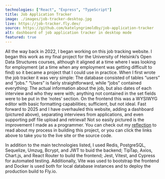 ```yaml
---
technologies: ["React", "Express", "TypeScript"]
title: Job Application Tracker
image: ./images/job-tracker-desktop.jpg
live: https://job-tracker.fly.dev/
source: https://github.com/katelyngrimoldby/job-application-tracker
alt: dashboard of job application tracker in desktop mode
featured: true
---
```


All the way back in 2022, I began working on this job tracking website. I began this work as my final project for the University of Helsinki’s Open Data Structures courses, although it aligned at a time where I was looking for employment (at a time when any employment was getting difficult to find) so it became a project that I could use in practice.
When I first wrote the job tracker it was very simple: The database consisted of tables “users” and “jobs.” “Users” is fairly straightforward, while “jobs” contained everything: The actual information about the job, but also dates of each interview and who they were with; anything not contained in the set fields were to be put in the ‘notes’ section. On the frontend this was a WYSIWYG editor with basic formatting capabilities; sufficient, but not ideal. Fast forward to 2025 and I have overhauled this website, adding a dashboard (pictured above), separating interviews from applications, and even supporting pdf file upload and retrieval! Not so easily pictured is the improvement I made as a programmer. You can check out my [reflection](../articles/reflecting-on-the-job-application-tracker) to read about my process in building this project, or you can click the links above to take you to the live site or the source code.

In addition to the main technologies listed, I used Redis, PostgreSQL, Sequelize, Umzug, Bcrypt, and JWT to buid the backend; TipTap, Axios, Chart.js, and React Router to build the frontend; Jest, Vitest, and Cypress for automated testing. Additionally, Vite was used to bootstrap the frontend and Docker is used both for local database instances and to deploy the production build to Fly.io.
